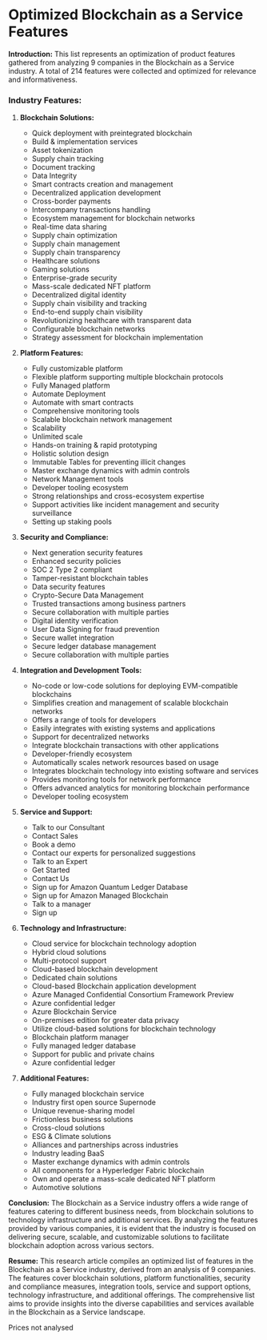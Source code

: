 # Optimized Blockchain as a Service Features

**Introduction:**
This list represents an optimization of product features gathered from analyzing 9 companies in the Blockchain as a Service industry. A total of 214 features were collected and optimized for relevance and informativeness.

### Industry Features:
1. **Blockchain Solutions:**
   - Quick deployment with preintegrated blockchain
   - Build & implementation services
   - Asset tokenization
   - Supply chain tracking
   - Document tracking
   - Data Integrity
   - Smart contracts creation and management
   - Decentralized application development
   - Cross-border payments
   - Intercompany transactions handling
   - Ecosystem management for blockchain networks
   - Real-time data sharing
   - Supply chain optimization
   - Supply chain management
   - Supply chain transparency
   - Healthcare solutions
   - Gaming solutions
   - Enterprise-grade security
   - Mass-scale dedicated NFT platform
   - Decentralized digital identity
   - Supply chain visibility and tracking
   - End-to-end supply chain visibility
   - Revolutionizing healthcare with transparent data
   - Configurable blockchain networks
   - Strategy assessment for blockchain implementation

2. **Platform Features:**
   - Fully customizable platform
   - Flexible platform supporting multiple blockchain protocols
   - Fully Managed platform
   - Automate Deployment
   - Automate with smart contracts
   - Comprehensive monitoring tools
   - Scalable blockchain network management
   - Scalability
   - Unlimited scale
   - Hands-on training & rapid prototyping
   - Holistic solution design
   - Immutable Tables for preventing illicit changes
   - Master exchange dynamics with admin controls
   - Network Management tools
   - Developer tooling ecosystem
   - Strong relationships and cross-ecosystem expertise
   - Support activities like incident management and security surveillance
   - Setting up staking pools

3. **Security and Compliance:**
   - Next generation security features
   - Enhanced security policies
   - SOC 2 Type 2 compliant
   - Tamper-resistant blockchain tables
   - Data security features
   - Crypto-Secure Data Management
   - Trusted transactions among business partners
   - Secure collaboration with multiple parties
   - Digital identity verification
   - User Data Signing for fraud prevention
   - Secure wallet integration
   - Secure ledger database management
   - Secure collaboration with multiple parties

4. **Integration and Development Tools:**
   - No-code or low-code solutions for deploying EVM-compatible blockchains
   - Simplifies creation and management of scalable blockchain networks
   - Offers a range of tools for developers
   - Easily integrates with existing systems and applications
   - Support for decentralized networks
   - Integrate blockchain transactions with other applications
   - Developer-friendly ecosystem
   - Automatically scales network resources based on usage
   - Integrates blockchain technology into existing software and services
   - Provides monitoring tools for network performance
   - Offers advanced analytics for monitoring blockchain performance
   - Developer tooling ecosystem

5. **Service and Support:**
   - Talk to our Consultant
   - Contact Sales
   - Book a demo
   - Contact our experts for personalized suggestions
   - Talk to an Expert
   - Get Started
   - Contact Us
   - Sign up for Amazon Quantum Ledger Database
   - Sign up for Amazon Managed Blockchain
   - Talk to a manager
   - Sign up

6. **Technology and Infrastructure:**
   - Cloud service for blockchain technology adoption
   - Hybrid cloud solutions
   - Multi-protocol support
   - Cloud-based blockchain development
   - Dedicated chain solutions
   - Cloud-based Blockchain application development
   - Azure Managed Confidential Consortium Framework Preview
   - Azure confidential ledger
   - Azure Blockchain Service
   - On-premises edition for greater data privacy
   - Utilize cloud-based solutions for blockchain technology
   - Blockchain platform manager
   - Fully managed ledger database
   - Support for public and private chains
   - Azure confidential ledger

7. **Additional Features:**
   - Fully managed blockchain service
   - Industry first open source Supernode
   - Unique revenue-sharing model
   - Frictionless business solutions
   - Cross-cloud solutions
   - ESG & Climate solutions
   - Alliances and partnerships across industries
   - Industry leading BaaS
   - Master exchange dynamics with admin controls
   - All components for a Hyperledger Fabric blockchain
   - Own and operate a mass-scale dedicated NFT platform
   - Automotive solutions

**Conclusion:**
The Blockchain as a Service industry offers a wide range of features catering to different business needs, from blockchain solutions to technology infrastructure and additional services. By analyzing the features provided by various companies, it is evident that the industry is focused on delivering secure, scalable, and customizable solutions to facilitate blockchain adoption across various sectors.

**Resume:**
This research article compiles an optimized list of features in the Blockchain as a Service industry, derived from an analysis of 9 companies. The features cover blockchain solutions, platform functionalities, security and compliance measures, integration tools, service and support options, technology infrastructure, and additional offerings. The comprehensive list aims to provide insights into the diverse capabilities and services available in the Blockchain as a Service landscape.

Prices not analysed